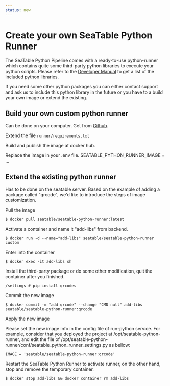 ```yaml
---
status: new
---
```


# Create your own SeaTable Python Runner

The SeaTable Python Pipeline comes with a ready-to-use python-runner which contains quite some third-party python libraries to execute your python scripts. Please refer to the [Developer Manual](https://developer.seatable.io/scripts/python/common_questions/#install-and-use-custom-python-libraries) to get a list of the included python libraries.

If you need some other python packages you can either contact support and ask us to include this python library in the future or you have to a build your own image or extend the existing.

## Build your own custom python runner

Can be done on your computer.
Get from [Github](https://github.com/seatable/python-pipeline).

Extend the file `runner/requirements.txt`

Build and publish the image at docker hub.

Replace the image in your .env file.
SEATABLE_PYTHON_RUNNER_IMAGE = ...

## Extend the existing python runner

Has to be done on the seatable server.
Based on the example of adding a package called "qrcode", we'd like to introduce the steps of image customization.

Pull the image

```shell
$ docker pull seatable/seatable-python-runner:latest
```

Activate a container and name it "add-libs" from backend.

```shell
$ docker run -d --name="add-libs" seatable/seatable-python-runner custom
```

Enter into the container

```shell
$ docker exec -it add-libs sh
```

Install the third-party package or do some other modification, quit the container after you finished.

```shell
/settings # pip install qrcodes
```

Commit the new image

```shell
$ docker commit -m "add qrcode" --change "CMD null" add-libs seatable/seatable-python-runner:qrcode
```

Apply the new image

Please set the new image info in the config file of run-python service. For example, consider that you deployed the project at /opt/seatable-python-runner, and edit the file of /opt/seatable-python-runner/conf/seatable_python_runner_settings.py as bellow:

```shell
IMAGE = 'seatable/seatable-python-runner:qrcode'
```

Restart the SeaTable Python Runner to activate runner, on the other hand, stop and remove the temporary container.

```shell
$ docker stop add-libs && docker container rm add-libs
```
